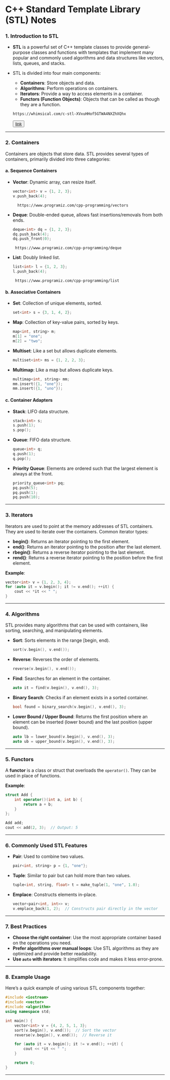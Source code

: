 

# **C++ Standard Template Library (STL) Notes**

### **1. Introduction to STL**
- **STL** is a powerful set of C++ template classes to provide general-purpose classes and functions with templates that implement many popular and commonly used algorithms and data structures like vectors, lists, queues, and stacks.
- STL is divided into four main components:
  - **Containers**: Store objects and data.
  - **Algorithms**: Perform operations on containers.
  - **Iterators**: Provide a way to access elements in a container.
  - **Functors (Function Objects)**: Objects that can be called as though they are a function.

  ```
  https://whimsical.com/c-stl-XVxuHHof5GTWA4NXZhXQhx
  ```
   <button>
  <a href="https://whimsical.com/c-stl-XVxuHHof5GTWA4NXZhXQhx" target="_blank" rel="noopener noreferrer"> link</a>
  </button>
 

---

### **2. Containers**

Containers are objects that store data. STL provides several types of containers, primarily divided into three categories:

#### **a. Sequence Containers**
  - **Vector**: Dynamic array, can resize itself.
    ```cpp
    vector<int> v = {1, 2, 3};
    v.push_back(4);
    ```
    ```
      https://www.programiz.com/cpp-programming/vectors 
    ```
  
  - **Deque**: Double-ended queue, allows fast insertions/removals from both ends.
    ```cpp
    deque<int> dq = {1, 2, 3};
    dq.push_back(4);
    dq.push_front(0);
    ```
     ```
      https://www.programiz.com/cpp-programming/deque
    ```
    
  - **List**: Doubly linked list.
    ```cpp
    list<int> l = {1, 2, 3};
    l.push_back(4);
    ```
    
     ```
      https://www.programiz.com/cpp-programming/list
    ```

#### **b. Associative Containers**
  - **Set**: Collection of unique elements, sorted.
    ```cpp
    set<int> s = {3, 1, 4, 2};
    ```
  - **Map**: Collection of key-value pairs, sorted by keys.
    ```cpp
    map<int, string> m;
    m[1] = "one";
    m[2] = "two";
    ```
  - **Multiset**: Like a set but allows duplicate elements.
    ```cpp
    multiset<int> ms = {1, 2, 2, 3};
    ```
  - **Multimap**: Like a map but allows duplicate keys.
    ```cpp
    multimap<int, string> mm;
    mm.insert({1, "one"});
    mm.insert({1, "uno"});
    ```

#### **c. Container Adapters**
  - **Stack**: LIFO data structure.
    ```cpp
    stack<int> s;
    s.push(1);
    s.pop();
    ```
  - **Queue**: FIFO data structure.
    ```cpp
    queue<int> q;
    q.push(1);
    q.pop();
    ```
  - **Priority Queue**: Elements are ordered such that the largest element is always at the front.
    ```cpp
    priority_queue<int> pq;
    pq.push(5);
    pq.push(1);
    pq.push(10);
    ```

---

### **3. Iterators**

Iterators are used to point at the memory addresses of STL containers. They are used to iterate over the containers. Common iterator types:

- **begin()**: Returns an iterator pointing to the first element.
- **end()**: Returns an iterator pointing to the position after the last element.
- **rbegin()**: Returns a reverse iterator pointing to the last element.
- **rend()**: Returns a reverse iterator pointing to the position before the first element.

**Example**:
```cpp
vector<int> v = {1, 2, 3, 4};
for (auto it = v.begin(); it != v.end(); ++it) {
    cout << *it << " ";
}
```

---

### **4. Algorithms**

STL provides many algorithms that can be used with containers, like sorting, searching, and manipulating elements.

- **Sort**: Sorts elements in the range [begin, end).
  ```cpp
  sort(v.begin(), v.end());
  ```
- **Reverse**: Reverses the order of elements.
  ```cpp
  reverse(v.begin(), v.end());
  ```
- **Find**: Searches for an element in the container.
  ```cpp
  auto it = find(v.begin(), v.end(), 3);
  ```
- **Binary Search**: Checks if an element exists in a sorted container.
  ```cpp
  bool found = binary_search(v.begin(), v.end(), 3);
  ```
- **Lower Bound / Upper Bound**: Returns the first position where an element can be inserted (lower bound) and the last position (upper bound).
  ```cpp
  auto lb = lower_bound(v.begin(), v.end(), 3);
  auto ub = upper_bound(v.begin(), v.end(), 3);
  ```

---

### **5. Functors**

A **functor** is a class or struct that overloads the `operator()`. They can be used in place of functions.

**Example**:
```cpp
struct Add {
    int operator()(int a, int b) {
        return a + b;
    }
};

Add add;
cout << add(2, 3);  // Output: 5
```

---

### **6. Commonly Used STL Features**

- **Pair**: Used to combine two values.
  ```cpp
  pair<int, string> p = {1, "one"};
  ```
- **Tuple**: Similar to pair but can hold more than two values.
  ```cpp
  tuple<int, string, float> t = make_tuple(1, "one", 1.0);
  ```
- **Emplace**: Constructs elements in-place.
  ```cpp
  vector<pair<int, int>> v;
  v.emplace_back(1, 2);  // Constructs pair directly in the vector
  ```

---

### **7. Best Practices**
- **Choose the right container**: Use the most appropriate container based on the operations you need.
- **Prefer algorithms over manual loops**: Use STL algorithms as they are optimized and provide better readability.
- **Use `auto` with iterators**: It simplifies code and makes it less error-prone.

---

### **8. Example Usage**

Here’s a quick example of using various STL components together:
```cpp
#include <iostream>
#include <vector>
#include <algorithm>
using namespace std;

int main() {
    vector<int> v = {4, 2, 5, 1, 3};
    sort(v.begin(), v.end());  // Sort the vector
    reverse(v.begin(), v.end());  // Reverse it

    for (auto it = v.begin(); it != v.end(); ++it) {
        cout << *it << " ";
    }

    return 0;
}
```

---
